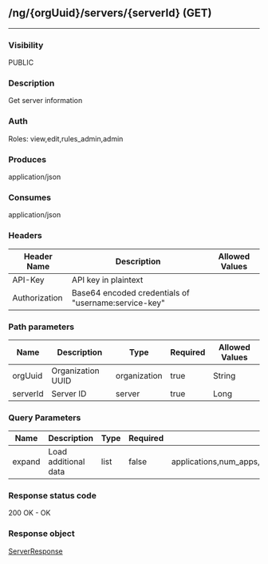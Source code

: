 ## /ng/{orgUuid}/servers/{serverId} (GET)
---
### Visibility
PUBLIC
### Description
Get server information
### Auth
Roles: view,edit,rules_admin,admin
### Produces
application/json
### Consumes
application/json
### Headers
| Header Name | Description | Allowed Values |
| ----------- | ----------- | ----------- |
| API-Key | API key in plaintext |  |
| Authorization | Base64 encoded credentials of &quot;username:service-key&quot; |  |
### Path parameters
| Name | Description | Type | Required | Allowed Values |
| ----------- | ----------- | ----------- | ----------- | ----------- |
| orgUuid | Organization UUID | organization | true | String |
| serverId | Server ID | server | true | Long |
### Query Parameters
| Name | Description | Type | Required | Allowed Values |
| ----------- | ----------- | ----------- | ----------- | ----------- |
| expand | Load additional data | list | false | applications,num_apps,server_license,metadata,assess_protect_status_locked,skip_links |
### Response status code
200 OK - OK
### Response object
[ServerResponse](<../../objects/ServerResponse.md>)
